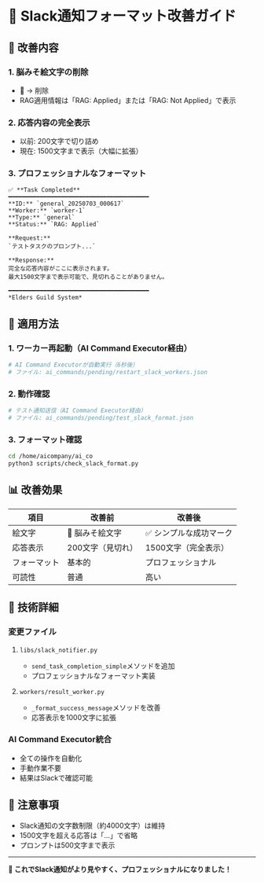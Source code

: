 # 📢 Slack通知フォーマット改善ガイド

## 🎯 改善内容

### 1. **脳みそ絵文字の削除**
- 🧠 → 削除
- RAG適用情報は「RAG: Applied」または「RAG: Not Applied」で表示

### 2. **応答内容の完全表示**
- 以前: 200文字で切り詰め
- 現在: 1500文字まで表示（大幅に拡張）

### 3. **プロフェッショナルなフォーマット**
```
✅ **Task Completed**
━━━━━━━━━━━━━━━━━━━━━━━━━━━━━━━━━━━━━━━━
**ID:** `general_20250703_000617`
**Worker:** `worker-1`
**Type:** `general`
**Status:** `RAG: Applied`

**Request:**
`テストタスクのプロンプト...`

**Response:**
完全な応答内容がここに表示されます。
最大1500文字まで表示可能で、見切れることがありません。

━━━━━━━━━━━━━━━━━━━━━━━━━━━━━━━━━━━━━━━━
*Elders Guild System*
```

## 🚀 適用方法

### 1. **ワーカー再起動（AI Command Executor経由）**
```bash
# AI Command Executorが自動実行（6秒後）
# ファイル: ai_commands/pending/restart_slack_workers.json
```

### 2. **動作確認**
```bash
# テスト通知送信（AI Command Executor経由）
# ファイル: ai_commands/pending/test_slack_format.json
```

### 3. **フォーマット確認**
```bash
cd /home/aicompany/ai_co
python3 scripts/check_slack_format.py
```

## 📊 改善効果

| 項目 | 改善前 | 改善後 |
|------|--------|--------|
| 絵文字 | 🧠 脳みそ絵文字 | ✅ シンプルな成功マーク |
| 応答表示 | 200文字（見切れ） | 1500文字（完全表示） |
| フォーマット | 基本的 | プロフェッショナル |
| 可読性 | 普通 | 高い |

## 🔧 技術詳細

### 変更ファイル
1. `libs/slack_notifier.py`
   - `send_task_completion_simple`メソッドを追加
   - プロフェッショナルなフォーマット実装

2. `workers/result_worker.py`
   - `_format_success_message`メソッドを改善
   - 応答表示を1000文字に拡張

### AI Command Executor統合
- 全ての操作を自動化
- 手動作業不要
- 結果はSlackで確認可能

## 📝 注意事項

- Slack通知の文字数制限（約4000文字）は維持
- 1500文字を超える応答は「...」で省略
- プロンプトは500文字まで表示

---

**🎉 これでSlack通知がより見やすく、プロフェッショナルになりました！**
